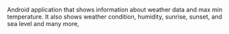 Android application that shows information about weather data and max min temperature.
It also shows weather condition, humidity, sunrise, sunset, and sea level and many more,
